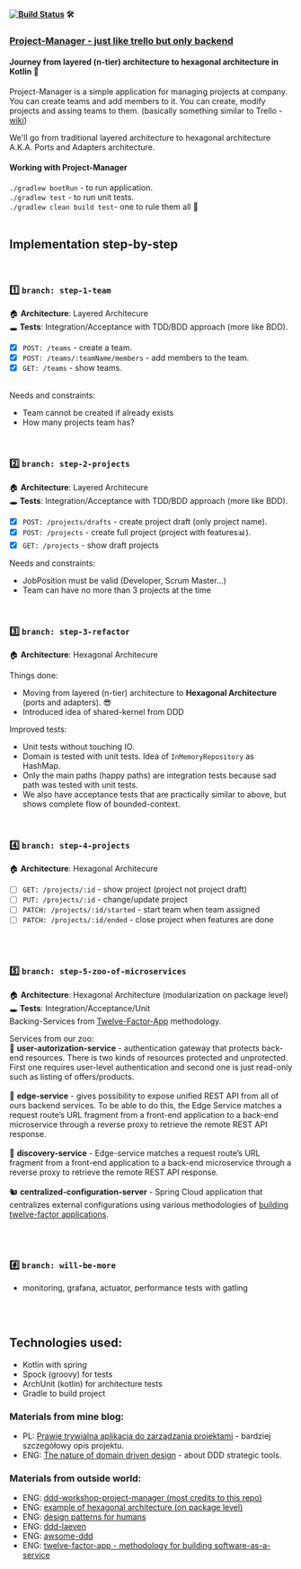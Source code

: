 
#### [![Build Status](https://travis-ci.com/braintelligencePL/project-manager-kotlin.svg?branch=master)](https://travis-ci.com/braintelligencePL/project-manager-kotlin) 🛠 

### [Project-Manager - just like trello but only backend](https://github.com/braintelligencePL/project-manager-kotlin) 
#### Journey from layered (n-tier) architecture to hexagonal architecture in Kotlin 💪
Project-Manager is a simple application for managing projects at company. You can create teams and add members to it. You can create, modify projects and assing teams to them. (basically something similar to Trello - [wiki](https://en.wikipedia.org/wiki/Project_management_software))

We'll go from traditional layered architecture to hexagonal architecture A.K.A. Ports and Adapters architecture.

#### Working with Project-Manager

`./gradlew bootRun` - to run application. <BR>
`./gradlew test` - to run unit tests. <BR>
`./gradlew clean build test`- one to rule them all 💍 <BR>
<BR>

## Implementation step-by-step

<BR>
  
### 1️⃣ `branch: step-1-team` <br>
🏠 **Architecture**: Layered Architecure <BR>
🕳 **Tests**: Integration/Acceptance with TDD/BDD approach (more like BDD).

* [x] `POST: /teams` - create a team. <br>
* [x] `POST: /teams/:teamName/members` - add members to the team. <br>
* [x] `GET: /teams` - show teams. <br> <br>

Needs and constraints: 
* Team cannot be created if already exists
* How many projects team has? 


<BR>

### 2️⃣ `branch: step-2-projects` <br>
🏠 **Architecture**: Layered Architecure <BR>
🕳 **Tests**: Integration/Acceptance with TDD/BDD approach (more like BDD).

* [x] `POST: /projects/drafts` - create project draft (only project name). <br>
* [x] `POST: /projects` - create full project (project with features📊). <br>
* [x] `GET: /projects` - show draft projects <br>

Needs and constraints: 
* JobPosition must be valid (Developer, Scrum Master...)
* Team can have no more than 3 projects at the time

<BR>

### 3️⃣ `branch: step-3-refactor` <br> 
🏠 **Architecture**: Hexagonal Architecure <BR>

Things done: 

* Moving from layered (n-tier) architecture to <b>Hexagonal Architecture</b> (ports and adapters). 😎
* Introduced idea of shared-kernel from DDD

Improved tests: 

* Unit tests without touching IO.
* Domain is tested with unit tests. Idea of `InMemoryRepository` as HashMap. 
* Only the main paths (happy paths) are integration tests because sad path was tested with unit tests.
* We also have acceptance tests that are practically similar to above, but shows complete flow of bounded-context. 

<br>

### 4️⃣ `branch: step-4-projects` <br> 
🏠 **Architecture**: Hexagonal Architecure <BR>

* [ ] `GET: /projects/:id` - show project (project not project draft)<br>
* [ ] `PUT: /projects/:id` - change/update project <br>
* [ ] `PATCH: /projects/:id/started` - start team when team assigned <br>
* [ ] `PATCH: /projects/:id/ended` - close project when features are done <br><br>

<BR>

### 5️⃣ `branch: step-5-zoo-of-microservices` <br>
🏠 **Architecture**: Hexagonal Architecture (modularization on package level) <BR>
🕳 **Tests**: Integration/Acceptance/Unit<BR>
Backing-Services from [Twelve-Factor-App](https://12factor.net/) methodology.

Services from our zoo:<BR>
🦓 **user-autorization-service** - authentication gateway that protects back-end resources. There is two kinds of resources protected and unprotected. First one requires user-level authentication and second one is just read-only such as listing of offers/products. <BR><BR>
🐼 **edge-service** - gives possibility to expose unified REST API from all of ours backend services. To be able to do this, the Edge Service matches a request route’s URL fragment from a front-end application to a back-end microservice through a reverse proxy to retrieve the remote REST API response. <BR><BR>
🐰 **discovery-service** - Edge-service matches a request route’s URL fragment from a front-end application to a back-end microservice through a reverse proxy to retrieve the remote REST API response. <BR><BR>
🐿 **centralized-configuration-server** - Spring Cloud application that centralizes external configurations using various methodologies of [building twelve-factor applications](https://12factor.net/config). <BR><BR>

<BR>

### #️⃣ `branch: will-be-more` <br>
- monitoring, grafana, actuator, performance tests with gatling

<BR><BR>
  
## Technologies used: 
- Kotlin with spring 
- Spock (groovy) for tests
- ArchUnit (kotlin) for architecture tests
- Gradle to build project
  
### Materials from mine blog: 
* PL: [Prawie trywialna aplikacja do zarządzania projektami](http://braintelligence.pl/prawie-trywialna-aplikacja-do-zarzadzania-projektami) - bardziej szczegółowy opis projektu.
* ENG: [ The nature of domain driven design](http://www.braintelligence.pl/the-nature-of-domain-driven-design/) - about DDD strategic tools.

### Materials from outside world: 
* ENG: [ ddd-workshop-project-manager (most credits to this repo)](https://github.com/mkopylec/project-manager)
* ENG: [ example of hexagonal architecture (on package level)](https://github.com/jakubnabrdalik/hentai)
* ENG: [ design patterns for humans ](https://github.com/kamranahmedse/design-patterns-for-humans)
* ENG: [ ddd-laeven ](https://github.com/BottegaIT/ddd-leaven-v2)
* ENG: [ awsome-ddd ](https://github.com/heynickc/awesome-ddd)
* ENG: [ twelve-factor-app - methodology for building software-as-a-service](https://12factor.net/)
